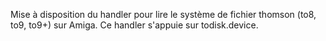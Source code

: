 Mise à disposition du handler pour lire le système de fichier thomson (to8, to9, to9+) sur Amiga.
Ce handler s'appuie sur todisk.device.
